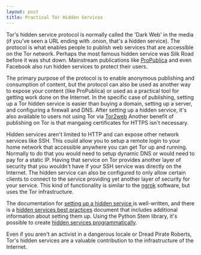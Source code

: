 ```yaml
---
layout: post
title: Practical Tor Hidden Services
---
```


Tor's hidden service protocol is normally called the 'Dark Web' in the
media (if you've seen a URL ending with .onion, that's a hidden service). The protocol is what enables people to publish web services that are
accessible on the Tor network. Perhaps the most famous hidden service
was Silk Road before it was shut down. Mainstream publications like
<a href="https://www.propub3r6espa33w.onion">ProPublica</a> and even Facebook also run hidden services to protect their users.

The primary purpose of the protocol is to enable anonymous publishing and consumption
of content, but the protocol can also be used as another way to expose your content
(like ProPublica) or used as a practical tool for getting work done on the Internet. In
the specific case of publishing, setting up a Tor hidden service is easier than
buying a domain, setting up a server, and configuring a firewall and DNS. After setting up
a hidden service, it's also available to users not using Tor via <a href="https://tor2web.org/">Tor2web</a> Another benefit
of publishing on Tor is that mangaing certificates for HTTPS isn't necessary. 

Hidden services aren't limited to HTTP and can  expose other network
services like SSH. This could allow you to setup a remote login
to your home network that accessible anywhere you can get Tor up and running.
Normally to do that you would need to setup dynamic DNS or would need to pay
for a static IP. Having that service on Tor provides another layer of security
that you wouldn't have if your SSH service was directly on the Internet. The
hidden service can also be configured to only allow certain clients to connect to the
service providing yet another layer of security for your service. This kind of functionality
is similar to the <a href="https://ngrok.com/">ngrok</a> software, but uses the Tor infrastructure.

The documentation for <a href="https://www.torproject.org/docs/tor-hidden-service.html.en">setting up a hidden service </a> is well-written, and there is
a <a href="https://riseup.net/en/security/network-security/tor/onionservices-best-practices">hidden services best practices</a> document that includes additional information about
setting them up. Using the Python Stem library, it's possible to create <a href="https://stem.torproject.org/tutorials/over_the_river.html">hidden services programmatically</a>.

Even if you aren't an activist in a dangerous locale or Dread Pirate Roberts, Tor's hidden services are a valuable contribution to the infrastructure of the Internet. 
